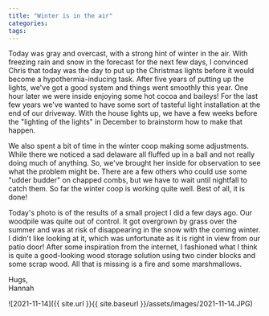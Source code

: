 ```yaml
---
title: "Winter is in the air"
categories:
tags:
---
```


Today was gray and overcast, with a strong hint of winter in the air. With freezing rain and snow in the forecast for the next few days, I convinced Chris that today was the day to put up the Christmas lights before it would become a hypothermia-inducing task. After five years of putting up the lights, we've got a good system and things went smoothly this year. One hour later we were inside enjoying some hot cocoa and baileys! For the last few years we've wanted to have some sort of tasteful light installation at the end of our driveway. With the house lights up, we have a few weeks before the "lighting of the lights" in December to brainstorm how to make that happen.

We also spent a bit of time in the winter coop making some adjustments. While there we noticed a sad delaware all fluffed up in a ball and not really doing much of anything. So, we've brought her inside for observation to see what the problem might be. There are a few others who could use some "udder budder" on chapped combs, but we have to wait until nightfall to catch them. So far the winter coop is working quite well. Best of all, it is done!

Today's photo is of the results of a small project I did a few days ago. Our woodpile was quite out of control. It got overgrown by grass over the summer and was at risk of disappearing in the snow with the coming winter. I didn't like looking at it, which was unfortunate as it is right in view from our patio door! After some inspiration from the internet, I fashioned what I think is quite a good-looking wood storage solution using two cinder blocks and some scrap wood. All that is missing is a fire and some marshmallows.

Hugs,<br />
Hannah

![2021-11-14]({{ site.url }}{{ site.baseurl }}/assets/images/2021-11-14.JPG)